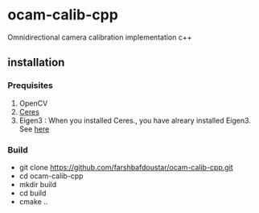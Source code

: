 # ocam-calib-cpp
Omnidirectional camera calibration implementation c++

## installation
### Prequisites
1. OpenCV
2. [Ceres](http://ceres-solver.org/installation.html)
3. Eigen3 : When you installed Ceres., you have alreary installed Eigen3. See [here](http://ceres-solver.org/installation.html)

### Build
- git clone https://github.com/farshbafdoustar/ocam-calib-cpp.git
- cd ocam-calib-cpp
- mkdir build
- cd build
- cmake ..
